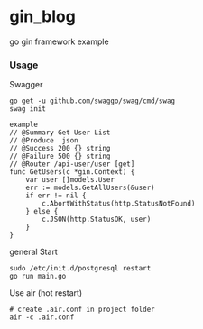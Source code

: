 # gin_blog
go gin framework example

### Usage
Swagger
```
go get -u github.com/swaggo/swag/cmd/swag
swag init

example
// @Summary Get User List
// @Produce  json
// @Success 200 {} string
// @Failure 500 {} string
// @Router /api-user/user [get]
func GetUsers(c *gin.Context) {
	var user []models.User
	err := models.GetAllUsers(&user)
	if err != nil {
		c.AbortWithStatus(http.StatusNotFound)
	} else {
		c.JSON(http.StatusOK, user)
	}
}
```

general Start
```shell
sudo /etc/init.d/postgresql restart
go run main.go
```

Use air (hot restart)
```
# create .air.conf in project folder
air -c .air.conf
```